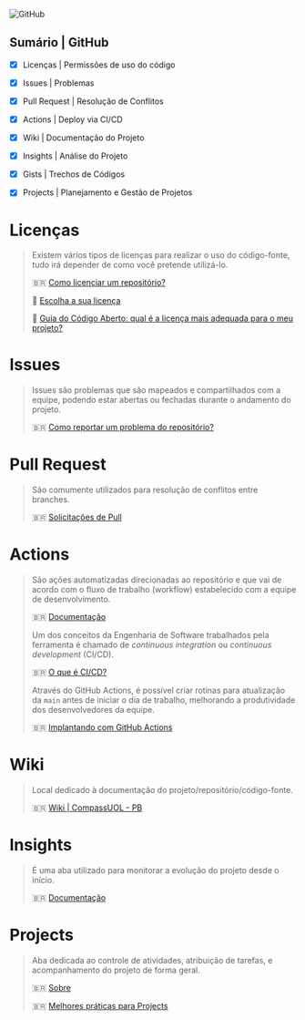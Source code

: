 ![GitHub](https://img.shields.io/badge/github-%23121011.svg?style=for-the-badge&logo=github&logoColor=white)

## Sumário | GitHub

- [x] Licenças | Permissões de uso do código 
- [x] Issues | Problemas
- [x] Pull Request | Resolução de Conflitos
- [x] Actions | Deploy via CI/CD
- [x] Wiki | Documentação do Projeto
- [x] Insights | Análise do Projeto
- [x] Gists | Trechos de Códigos
- [x] Projects | Planejamento e Gestão de Projetos


# Licenças

> Existem vários tipos de licenças para realizar o uso do código-fonte, tudo irá depender de como você pretende utilizá-lo.
>
> 🇧🇷 [Como licenciar um repositório?](https://docs.github.com/pt/repositories/managing-your-repositorys-settings-and-features/customizing-your-repository/licensing-a-repository)
>
> 🏴󠁧󠁢󠁥󠁮󠁧󠁿 [Escolha a sua licença](https://choosealicense.com/)
>
> 🏴󠁧󠁢󠁥󠁮󠁧󠁿 [Guia do Código Aberto: qual é a licença mais adequada para o meu projeto?](https://opensource.guide/legal/#which-open-source-license-is-appropriate-for-my-project)

# Issues

> Issues são problemas que são mapeados e compartilhados com a equipe, podendo estar abertas ou fechadas durante o andamento do projeto.
>
> 🇧🇷 [Como reportar um problema do repositório?](https://docs.github.com/pt/issues/tracking-your-work-with-issues/creating-an-issue)

# Pull Request

> São comumente utilizados para resolução de conflitos entre branches.
>
> 🇧🇷 [Solicitações de Pull](https://docs.github.com/pt/pull-requests)

# Actions

> São ações automatizadas direcionadas ao repositório e que vai de acordo com o fluxo de trabalho (workflow) estabelecido com a equipe de desenvolvimento. 
> 
> 🇧🇷 [Documentação](https://docs.github.com/pt/actions)
>
> Um dos conceitos da Engenharia de Software trabalhados pela ferramenta é chamado de *continuous integration* ou *continuous development* (CI/CD).
> 
> 🇧🇷 [O que é CI/CD?](https://pt.wikipedia.org/wiki/CI/CD)
>
> Através do GitHub Actions, é possível criar rotinas para atualização da `main` antes de iniciar o dia de trabalho, melhorando a produtividade dos desenvolvedores da equipe.
> 
> 🇧🇷 [Implantando com GitHub Actions](https://docs.github.com/pt/actions/deployment/about-deployments/deploying-with-github-actions)

# Wiki

> Local dedicado à documentação do projeto/repositório/código-fonte.
>
> 🇧🇷 [Wiki | CompassUOL - PB](https://github.com/budkee/compassuol/wiki)

# Insights

> É uma aba utilizado para monitorar a evolução do projeto desde o início.
>
> 🇧🇷 [Documentação](https://docs.github.com/pt/issues/planning-and-tracking-with-projects/viewing-insights-from-your-project/about-insights-for-projects)

# Projects

> Aba dedicada ao controle de atividades, atribuição de tarefas, e acompanhamento do projeto de forma geral.
>
> 🇧🇷 [Sobre](https://docs.github.com/pt/issues/planning-and-tracking-with-projects/learning-about-projects/about-projects)
>
> 🇧🇷 [Melhores práticas para Projects](https://docs.github.com/pt/issues/planning-and-tracking-with-projects/learning-about-projects/best-practices-for-projects)
> 
